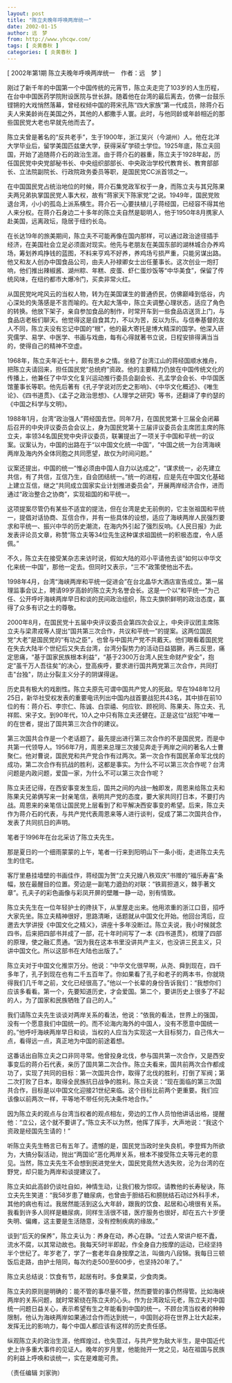 ```yaml
---
layout: post
title: "陈立夫晚年呼唤两岸统一"
date: 2002-01-15
author: 远　梦
from: http://www.yhcqw.com/
tags: [ 炎黄春秋 ]
categories: [ 炎黄春秋 ]
---
```



[ 2002年第1期 陈立夫晚年呼唤两岸统一　作者：远　梦 ]


刚过了新千年的中国第一个中国传统的元宵节，陈立夫走完了103岁的人生历程，在台中中国医药学院附设医院与世长辞。随着他在台湾的最后离去，仿佛一台鼓乐铿锵的大戏悄然落幕，曾经权倾中国的蒋宋孔陈“四大家族”第一代成员，除蒋介石夫人宋美龄尚在美国之外，其他的人都撒手人寰。此时，与他同龄或年龄相近的那些国民党大老也早就先他而去了。


陈立夫曾是著名的“反共老手”，生于1900年，浙江吴兴（今湖州）人。他在北洋大学毕业后，留学美国匹兹堡大学，获得采矿学硕士学位。1925年底，陈立夫回国，开始了追随蒋介石的政治生涯。由于蒋介石的器重，陈立夫于1928年起，历任国民党中央党部秘书长、中央组织部部长、中央政治学校代教育长、教育部部长、立法院副院长、行政院政务委员等职，是国民党CC派首领之一。


在中国国民党占统治地位的时候，蒋介石集党政军权于一身，而陈立夫与其兄陈果夫两兄弟执掌国民党人事大权，故有“蒋家天下陈家党”之说。1949年，国民党败退台湾，小小的孤岛上派系横生。蒋介石一心要扶植儿子蒋经国，已经容不得其他人来分权。在蒋介石身边二十多年的陈立夫自然是聪明人，他于1950年8月携家人赴美国，远离政坛，隐居于纽约长岛。


在长达19年的旅美期间，陈立夫不可能再像在国内那样，可以通过政治途径插手经济，在美国社会立足必须面对现实。他先与老朋友在美国东部的湖林城合办养鸡场，筹划养鸡挣钱的蓝图，不料来亨鸡不好养，养鸡场亏损严重，只能另谋出路。他又和友人创办中国食品公司，由夫人孙禄卿女士出任董事长。这次创业一炮打响，他们推出辣椒酱、湖州粽、年糕、皮蛋、虾仁蛋炒饭等“中华美食”，保留了传统风味，在纽约都市大爆冷门，买卖非常火红。


从国民党叱咤风云的当权人物，转为在美国谋生的普通侨民，仿佛巅峰到低谷，内心深处的失落感是不言而喻的。在大起大落中，陈立夫调整心理状态，适应了角色的转换。他放下架子，亲自参加食品的制作，时常开车到一些食品店送货上门，与食品店老板们聊天。他觉得这是自食其力，不以为苦，反以为乐。与信奉基督的友人不同，陈立夫没有忘记中国的“根”，他的最大寄托是博大精深的国学。他深入研究儒学、易学、中医学、书画与戏曲，每有心得就著书立说，日程安排得满当当的，使得自己的精神不空虚。


1968年，陈立夫年近七十，颇有思乡之情。坐稳了台湾江山的蒋经国顺水推舟，把陈立夫请回来，担任国民党“总统府”资政。他的主要精力仍放在中国传统文化的传播上，他兼任了中华文化复兴运动推行委员会副会长、孔孟学会会长、中华国医馆董事长等职。他先后著有《孔子学说对历史之影响》、《中华文化概述》、《唯生论》、《四书道贯》、《孟子之政治思想》、《人理学之研究》等书，还翻译了李约瑟的《中国之科学与文明》。


1988年1月，台湾“政治强人”蒋经国去世。同年7月，在国民党第十三届全会闭幕后召开的中央评议委员会会议上，身为国民党第十三届评议委员会主席团主席的陈立夫，率领34名国民党中央评议委员，联署提出了一项关于中国和平统一的议案。议案认为，中国的出路在于“以中国文化统一中国”，“中国之统一为台湾海峡两岸及海内外全体同胞之共同愿望，故仅为时间问题。”


议案还提出，中国的统一“惟必须由中国人自力以达成之”，“谋求统一，必先建立共信，有了共信，互信乃生，自会团结统一。”统一的进程，应是先在中国文化基础上建立互信，继之“共同成立国家实业计划推进委员会”，开展两岸经济合作，进而通过“政治整合之协商”，实现祖国的和平统一。


这项提案尽管仍有某些不适宜的提法，但在台湾是史无前例的，它主张祖国和平统一，提倡对话协商、互信合作，并有一些具体的设想，适应了海峡两岸人民强烈要求和平统一、振兴中华的历史潮流，在海内外引起了强烈反响。《人民日报》为此发表评论员文章，称赞“陈立夫等34位先生这种谋求祖国统一的积极态度，令人感佩。”

不久，陈立夫在接受某杂志来访时说，假如大陆的邓小平请他去谈“如何以中华文化来统一中国”，那他一定去。但同时又表示，“三不”政策使他出不去。


1998年4月，台湾“海峡两岸和平统一促进会”在台北晶华大酒店宣告成立。第一届理监事会议上，聘请99岁高龄的陈立夫为名誉会长。这是一个以“和平统一”为己任、公开呼吁海峡两岸早日和谈的民间政治组织，陈立夫旗帜鲜明的政治态度，赢得了众多有识之士的尊敬。


2000年8月，在国民党十五届中央评议委员会第四次会议上，中央评议团主席陈立夫与梁肃戎等人提出“国共第三次合作，共议和平统一”的提案。这两位国民党“大老”是国民党的“有功之臣”，也曾与中国共产党不共戴天。他们眼看着国民党在失去大陆半个世纪后又失去台湾，台湾分裂势力的活动日益猖獗，再三反思，痛定思痛，“基于国家民族根本利益”，“基于2300万台湾人民生命财产安全”，抱定“虽千万人吾往矣”的决心，登高疾呼，要求进行国共两党第三次合作，共同打击"台独"，防止分裂主义分子的阴谋得逞。


历史具有极大的戏剧性。陈立夫原先可谓中国共产党人的死敌。早在1948年12月25日，新华社受权发表的重要电讯列出中国内战首要战犯共43名，其中排在前10位的有：蒋介石、李宗仁、陈诚、白崇禧、何应钦、顾祝同、陈果夫、陈立夫、孔祥熙、宋子文。到90年代，10人之中只有陈立夫还健在。正是这位“战犯”中唯一的在世者，提出了国共第三次合作的建议。


第三次国共合作是一个老话题了。最先提出进行第三次合作的不是国民党，而是中共第一代领导人。1956年7月，周恩来总理三次接见奔走于两岸之间的著名人士曹聚仁。他对曹说，国民党和共产党合作有过两次。第一次合作有国民革命军北伐的成功，第二次合作有抗战的胜利，这都是事实。为什么不可以第三次合作呢？台湾问题是内政问题，爱国一家，为什么不可以第三次合作呢？


陈立夫还记得，在西安事变发生后，国共之间的内战一触即发，周恩来给陈立夫和陈果夫兄弟俩写来一封亲笔信，表明共产党的态度，要大家共同打日本，不要打内战。周恩来的亲笔信让国民党上层看到了和平解决西安事变的希望。后来，陈立夫作为蒋介石的代表，与共产党代表周恩来等人进行谈判，促成了第二次国共合作，发表了共同抗日的声明。

笔者于1996年在台北采访了陈立夫先生。

那是夏日的一个细雨蒙蒙的上午，笔者一行来到阳明山下一条小街，走进陈立夫先生的住宅。


客厅里悬挂墙壁的书画佳作，蒋经国为贺“立夫兄嫂八秩双庆”书赠的“福乐寿喜”条幅，放在最醒目的位置。旁边是一副笔力遒劲的对联：“铁肩担道义，棘手著文章”。孔夫子的彩色画像与彩凤开屏的壁雕一静一动，别有情致。


陈立夫先生在一位年轻护士的搀扶下，从里屋走出来。他用浓重的浙江口音，招呼大家先坐。陈立夫精神很好，思路清晰，话题就从中国文化开始。他回台湾后，应邀去大学讲授《中国文化之精义》，讲座十多年没断过。陈立夫说，我小时候就念四书，后来把四部书并成了一部，花十年时间写了一本《四书道贯》，梳理了四部的原理，使之融汇贯通。“因为我在这本书里没讲共产主义，也没讲三民主义，只讲中国文化。所以这部书在大陆也出版了。”


陈立夫对于中国文化推崇万分。他说：“中华文化很早啊，从尧、舜到现在，四千多年了，孔子到现在也有二千五百年了。你如果看了孔子和老子的两本书，你就晓得我们几千年之前，文化已经很高了。”他以一个长辈的身份告诉我们：“我想你们应该多看看。第一个，先要知道历史，才会爱国。第二个，要讲历史上很多了不起的人，为了国家和民族牺牲了自己的人。”


我们请陈立夫先生谈谈对两岸关系的看法，他说：“依我的看法，世界上的强国，没有一个愿意我们中国统一的。而不论海内海外的中国人，没有不愿意中国统一的。”他呼吁海峡两岸早日和谈，当权的人应当为实现这一大目标努力，自己伟大一点，看得远一点，真正地为中国的前途着想。


这番话出自陈立夫之口非同寻常。他曾投身北伐，参与国共第一次合作，又是西安事变后的蒋介石代表，亲历了国共第二次合作。陈立夫看来，国共前两次合作都成功了，实现了共同的目标：第一次国共合作，取得了北伐的胜利，打倒了军阀；第二次打败了日本，取得全民族抗日战争的胜利。陈立夫说：“现在面临的第三次国共合作，目标是以中国文化迎接21世纪来临。这个目标比前两个更重要。我们应该像以前两次一样，平等地不带任何先决条件地合作。”


因为陈立夫的观点与台湾当权者的观点相左，旁边的工作人员怕他讲话出格，提醒他：“立公，这个就不要讲了。”陈立夫不以为然，他挥了挥手，大声地说：“我这个资政是经国先生请的！”


听陈立夫先生畅言已有五年了。遗憾的是，国民党当政时坐失良机，李登辉为所欲为，大搞分裂活动，抛出“两国论”恶化两岸关系，根本不接受陈立夫等元老的意见。当然，陈立夫先生不会想到民进党坐大，国民党竟然大选失败，沦为台湾的在野党，却只能为两岸和谈提建议了。


陈立夫如此高龄仍谈吐自如，神情生动，让我们极为惊叹。请教他的长寿秘诀，陈立夫先生笑道：“我58岁患了糖尿病，也曾由于胆结石和膀胱结石动过外科手术，其他的病也有过。我居然能活到这么大年龄，跟我的饮食、起居和心境很有关系。我看到许多人同样是糖尿病，同样生活很不错，医疗服务也很好，却在五六十岁便失明、偏瘫，这主要是生活随意，没有控制疾病的缘故。”


谈到“后天的保养”，陈立夫认为：养身在动，养心在静。“过去人常讲户枢不蠹，流水不腐，以其常动故也。我每天5时半即起，作全身自力按摩的运动，已经坚持半个世纪了。年岁老了，学了一套老年自身按摩之法，叫做内八段锦。我每日三顿饭后走路，由护士陪同，每次约走500至600步，也坚持20年了。”

陈立夫总结说：饮食有节，起居有时。多食果菜，少食肉类。


陈立夫的原则是明确的：能不管的事尽量不管，然而要管的事仍然得管。比如海峡两岸的关系问题，就时常萦绕在陈立夫的心头。作为台湾政坛元老，陈立夫对中国统一问题日益关心，表示希望有生之年能看到中国的统一。不顾台湾当权者的种种限制，他认为海峡两岸如果通过合作而达到统一，中国则必将在世界上壮大起来，发挥无比的影响力，每个中国人都应该有这样的历史责任感。


纵观陈立夫的政治生涯，他辉煌过，也失意过，与共产党为敌大半生，是中国近代史上许多重大事件的见证人。晚年的岁月里，他能抛开一党之见，站在祖国与民族的利益上呼唤和谈统一，实在是难能可贵。

（责任编辑 刘家驹）


